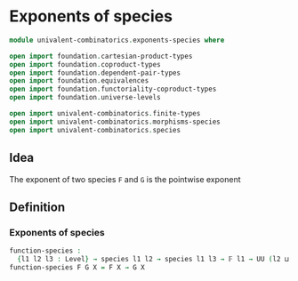 #  Exponents of species

```agda
module univalent-combinatorics.exponents-species where

open import foundation.cartesian-product-types
open import foundation.coproduct-types
open import foundation.dependent-pair-types
open import foundation.equivalences
open import foundation.functoriality-coproduct-types 
open import foundation.universe-levels

open import univalent-combinatorics.finite-types
open import univalent-combinatorics.morphisms-species
open import univalent-combinatorics.species
```

## Idea

The exponent of two species `F` and `G` is the pointwise exponent

## Definition

### Exponents of species

```agda
function-species :
  {l1 l2 l3 : Level} → species l1 l2 → species l1 l3 → 𝔽 l1 → UU (l2 ⊔ l3)
function-species F G X = F X → G X
```
